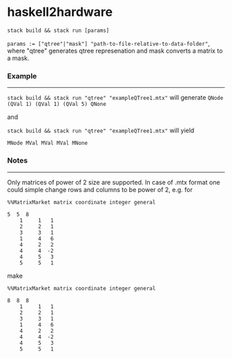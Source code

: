 # haskell2hardware

`stack build && stack run [params]`

`params := ["qtree"|"mask"] "path-to-file-relative-to-data-folder"`, where "qtree" generates qtree represenation and mask converts a matrix to a mask.

### Example
----
`stack build && stack run "qtree" "exampleQTree1.mtx"` will generate `QNode (QVal 1) (QVal 1) (QVal 5) QNone` 

and

`stack build && stack run "qtree" "exampleQTree1.mtx"` will yield 

`MNode MVal MVal MVal MNone` 


### Notes
---

Only matrices of power of 2 size are supported. In case of .mtx format one could simple change rows and columns to be power of 2, e.g. for

```
%%MatrixMarket matrix coordinate integer general

5  5  8
    1     1   1
    2     2   1
    3     3   1
    1     4   6
    4     2   2
    4     4  -2
    4     5   3
    5     5   1

```

make 

```
%%MatrixMarket matrix coordinate integer general

8  8  8
    1     1   1
    2     2   1
    3     3   1
    1     4   6
    4     2   2
    4     4  -2
    4     5   3
    5     5   1

```